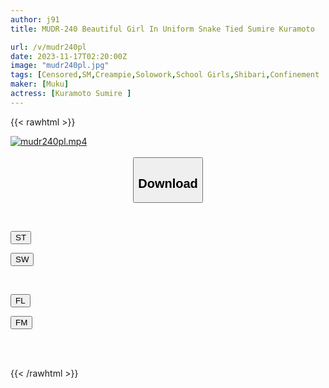 ```yaml
---
author: j91
title: MUDR-240 Beautiful Girl In Uniform Snake Tied Sumire Kuramoto

url: /v/mudr240pl
date: 2023-11-17T02:20:00Z
image: "mudr240pl.jpg"
tags: [Censored,SM,Creampie,Solowork,School Girls,Shibari,Confinement	 ]
maker: [Muku]
actress: [Kuramoto Sumire ]
---
```



{{< rawhtml >}}

<div class="video" data-videoid="KA9wm30mv4F0xqq">
    <a href="javascript:;">
        <img src="/v/mudr240pl/mudr240pl.jpg" width="WIDTH" height="HEIGHT" alt="mudr240pl.mp4" loading="lazy">
    </a>
</div>

<script type="text/javascript" src="https://j91.asia/asset/on-demand-st.js"></script>

<br>
  <link rel="stylesheet" href="https://j91.asia/asset/bs5.css">
  
  <center>
  <button class="btn btn-primary" type="button" data-bs-toggle="collapse" data-bs-target=".multi-collapse" aria-expanded="false" aria-controls="multiCollapseExample1 multiCollapseExample2"><h2>Download</h2></button></center>
</p>
<div class="row">
  <div class="col">
    <div class="collapse multi-collapse" id="multiCollapseExample1">
      <div class="card card-body">
	      	      <br>
<div class="buttons">  
<p><a href="https://streamtape.to/v/KA9wm30mv4F0xqq" target="_blank"><button class="btn-hover color-3"><i class="fa fa-download"></i> ST</button></a></p>
<p><a href="https://sfastwish.com/7tne8nwxkne4" target="_blank"><button class="btn-hover color-2"><i class="fa fa-download"></i> SW</button></a></p></div>
    </div>
  </div>
</div>
  <div class="col">
    <div class="collapse multi-collapse" id="multiCollapseExample2">
      <div class="card card-body">
	      <br>
<div class="buttons">
<p><a href="javascript:;" target="_blank"><button class="btn-hover color-9"><i class="fa fa-download"></i> FL</button></a></p>
<p><a href="javascript:;" target="_blank"><button class="btn-hover color-8"><i class="fa fa-download"></i> FM</button></a></p></div>
<br><br>
      </div>
    </div>
  </div>
</div>

{{< /rawhtml >}}
